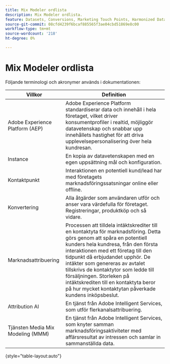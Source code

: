 ```yaml
---
title: Mix Modeler ordlista
description: Mix Modeler ordlista.
feature: Datasets, Conversions, Marketing Touch Points, Harmonized Data
source-git-commit: 08cfd4239f6bcaf885565f3ae04cbd51869e8c00
workflow-type: tm+mt
source-wordcount: '218'
ht-degree: 0%

---
```


# Mix Modeler ordlista

Följande terminologi och akronymer används i dokumentationen:

| Villkor | Definition |
|---|---|
| Adobe Experience Platform (AEP) | Adobe Experience Platform standardiserar data och innehåll i hela företaget, vilket driver konsumentprofiler i realtid, möjliggör datavetenskap och snabbar upp innehållets hastighet för att driva upplevelsepersonalisering över hela kundresan. |
| Instance | En kopia av datavetenskapen med en egen uppsättning mål och konfiguration. |
| Kontaktpunkt | Interaktionen en potentiell kund/lead har med företagets marknadsföringssatsningar online eller offline. |
| Konvertering | Alla åtgärder som användaren utför och anser vara värdefulla för företaget. Registreringar, produktköp och så vidare. |
| Marknadsattribuering | Processen att tilldela intäktskrediter till en kontaktyta för marknadsföring. Detta görs genom att spåra en potentiell kunders hela kundresa, från den första interaktionen med ett företag till den tidpunkt då erbjudandet upphör. De intäkter som genereras av avtalet tillskrivs de kontaktytor som ledde till försäljningen. Storleken på intäktskrediten till en kontaktyta beror på hur mycket kontaktytan påverkade kundens inköpsbeslut. |
| Attribution AI | En tjänst från Adobe Intelligent Services, som utför flerkanalsattribuering. |
| Tjänsten Media Mix Modeling (MMM) | En tjänst från Adobe Intelligent Services, som knyter samman marknadsföringsaktiviteter med affärsresultat av intressen och samlar in sammanställda data. |

{style="table-layout:auto"}

